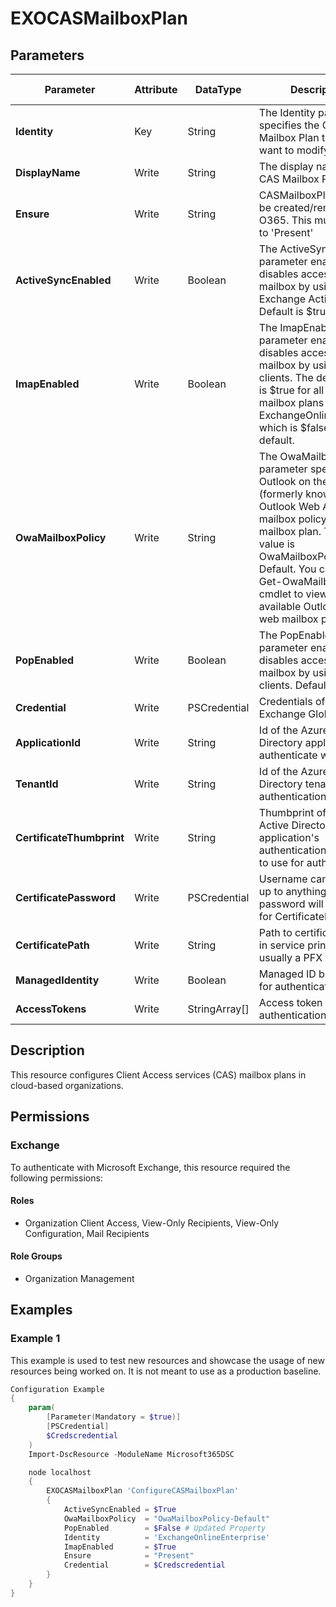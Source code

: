 ﻿# EXOCASMailboxPlan

## Parameters

| Parameter | Attribute | DataType | Description | Allowed Values |
| --- | --- | --- | --- | --- |
| **Identity** | Key | String | The Identity parameter specifies the CAS Mailbox Plan that you want to modify. | |
| **DisplayName** | Write | String | The display name of the CAS Mailbox Plan. | |
| **Ensure** | Write | String | CASMailboxPlans cannot be created/removed in O365.  This must be set to 'Present' | `Present` |
| **ActiveSyncEnabled** | Write | Boolean | The ActiveSyncEnabled parameter enables or disables access to the mailbox by using Exchange Active Sync. Default is $true. | |
| **ImapEnabled** | Write | Boolean | The ImapEnabled parameter enables or disables access to the mailbox by using IMAP4 clients. The default value is $true for all CAS mailbox plans except ExchangeOnlineDeskless which is $false by default. | |
| **OwaMailboxPolicy** | Write | String | The OwaMailboxPolicy parameter specifies the Outlook on the web (formerly known as Outlook Web App) mailbox policy for the mailbox plan. The default value is OwaMailboxPolicy-Default. You can use the Get-OwaMailboxPolicy cmdlet to view the available Outlook on the web mailbox policies. | |
| **PopEnabled** | Write | Boolean | The PopEnabled parameter enables or disables access to the mailbox by using POP3 clients. Default is $true. | |
| **Credential** | Write | PSCredential | Credentials of the Exchange Global Admin | |
| **ApplicationId** | Write | String | Id of the Azure Active Directory application to authenticate with. | |
| **TenantId** | Write | String | Id of the Azure Active Directory tenant used for authentication. | |
| **CertificateThumbprint** | Write | String | Thumbprint of the Azure Active Directory application's authentication certificate to use for authentication. | |
| **CertificatePassword** | Write | PSCredential | Username can be made up to anything but password will be used for CertificatePassword | |
| **CertificatePath** | Write | String | Path to certificate used in service principal usually a PFX file. | |
| **ManagedIdentity** | Write | Boolean | Managed ID being used for authentication. | |
| **AccessTokens** | Write | StringArray[] | Access token used for authentication. | |

## Description

This resource configures Client Access services (CAS) mailbox plans
in cloud-based organizations.

## Permissions

### Exchange

To authenticate with Microsoft Exchange, this resource required the following permissions:

#### Roles

- Organization Client Access, View-Only Recipients, View-Only Configuration, Mail Recipients

#### Role Groups

- Organization Management

## Examples

### Example 1

This example is used to test new resources and showcase the usage of new resources being worked on.
It is not meant to use as a production baseline.

```powershell
Configuration Example
{
    param(
        [Parameter(Mandatory = $true)]
        [PSCredential]
        $Credscredential
    )
    Import-DscResource -ModuleName Microsoft365DSC

    node localhost
    {
        EXOCASMailboxPlan 'ConfigureCASMailboxPlan'
        {
            ActiveSyncEnabled = $True
            OwaMailboxPolicy  = "OwaMailboxPolicy-Default"
            PopEnabled        = $False # Updated Property
            Identity          = 'ExchangeOnlineEnterprise'
            ImapEnabled       = $True
            Ensure            = "Present"
            Credential        = $Credscredential
        }
    }
}
```


